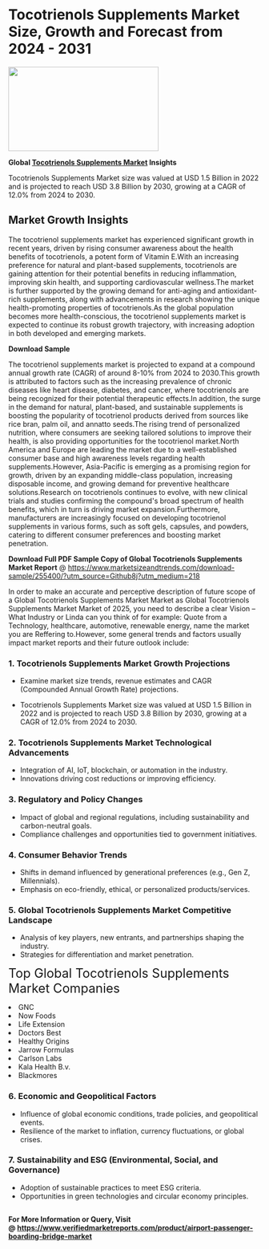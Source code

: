 <H1>Tocotrienols Supplements Market Size, Growth and Forecast from 2024 - 2031</H1><img class="aligncenter size-medium wp-image-584254" src="https://thirdeyenews.in/wp-content/uploads/2024/09/Global-Market-Research-300x168.jpeg" alt="" width="300" height="168" /><p><strong>Global&nbsp;<a href="https://www.marketsizeandtrends.com/download-sample/255400/?utm_source=Github8j?utm_medium=218">Tocotrienols Supplements Market</a> Insights</strong></p><p>Tocotrienols Supplements Market size was valued at USD 1.5 Billion in 2022 and is projected to reach USD 3.8 Billion by 2030, growing at a CAGR of 12.0% from 2024 to 2030.</p><p><h2>Market Growth Insights</h2> <p>The tocotrienol supplements market has experienced significant growth in recent years, driven by rising consumer awareness about the health benefits of tocotrienols, a potent form of Vitamin E.With an increasing preference for natural and plant-based supplements, tocotrienols are gaining attention for their potential benefits in reducing inflammation, improving skin health, and supporting cardiovascular wellness.The market is further supported by the growing demand for anti-aging and antioxidant-rich supplements, along with advancements in research showing the unique health-promoting properties of tocotrienols.As the global population becomes more health-conscious, the tocotrienol supplements market is expected to continue its robust growth trajectory, with increasing adoption in both developed and emerging markets.</p> <p><strong>Download Sample</strong></p> <p>The tocotrienol supplements market is projected to expand at a compound annual growth rate (CAGR) of around 8-10% from 2024 to 2030.This growth is attributed to factors such as the increasing prevalence of chronic diseases like heart disease, diabetes, and cancer, where tocotrienols are being recognized for their potential therapeutic effects.In addition, the surge in the demand for natural, plant-based, and sustainable supplements is boosting the popularity of tocotrienol products derived from sources like rice bran, palm oil, and annatto seeds.The rising trend of personalized nutrition, where consumers are seeking tailored solutions to improve their health, is also providing opportunities for the tocotrienol market.North America and Europe are leading the market due to a well-established consumer base and high awareness levels regarding health supplements.However, Asia-Pacific is emerging as a promising region for growth, driven by an expanding middle-class population, increasing disposable income, and growing demand for preventive healthcare solutions.Research on tocotrienols continues to evolve, with new clinical trials and studies confirming the compound's broad spectrum of health benefits, which in turn is driving market expansion.Furthermore, manufacturers are increasingly focused on developing tocotrienol supplements in various forms, such as soft gels, capsules, and powders, catering to different consumer preferences and boosting market penetration.<p><span class=""><strong>Download Full PDF Sample Copy of Global Tocotrienols Supplements Market Report</strong> @ <a href="https://www.marketsizeandtrends.com/download-sample/255400/?utm_source=Github8j?utm_medium=218" target="_blank">https://www.marketsizeandtrends.com/download-sample/255400/?utm_source=Github8j?utm_medium=218</a></span></p><p>In order to make an accurate and perceptive description of future scope of a Global&nbsp;Tocotrienols Supplements Market Market as Global&nbsp;Tocotrienols Supplements Market Market of 2025, you need to describe a clear Vision &ndash; What Industry or Linda can you think of for example: Quote from a Technology, healthcare, automotive, renewable energy, name the market you are Reffering to.However, some general trends and factors usually impact market reports and their future outlook include:</p><h3>1.&nbsp;<strong>Tocotrienols Supplements Market Growth Projections</strong></h3><ul><li>Examine market size trends, revenue estimates and CAGR (Compounded Annual Growth Rate) projections.</li><li><p>Tocotrienols Supplements Market size was valued at USD 1.5 Billion in 2022 and is projected to reach USD 3.8 Billion by 2030, growing at a CAGR of 12.0% from 2024 to 2030.</p></li></ul><h3>2.&nbsp;<strong>Tocotrienols Supplements Market Technological Advancements</strong></h3><ul><li>Integration of AI, IoT, blockchain, or automation in the industry.</li><li>Innovations driving cost reductions or improving efficiency.</li></ul><h3>3.&nbsp;<strong>Regulatory and Policy Changes</strong></h3><ul><li>Impact of global and regional regulations, including sustainability and carbon-neutral goals.</li><li>Compliance challenges and opportunities tied to government initiatives.</li></ul><h3>4.&nbsp;<strong>Consumer Behavior Trends</strong></h3><ul><li>Shifts in demand influenced by generational preferences (e.g., Gen Z, Millennials).</li><li>Emphasis on eco-friendly, ethical, or personalized products/services.</li></ul><h3>5.&nbsp;<strong>Global Tocotrienols Supplements Market Competitive Landscape</strong></h3><ul><li>Analysis of key players, new entrants, and partnerships shaping the industry.</li><li>Strategies for differentiation and market penetration.</li></ul><p data-pm-slice="1 1 []"><span style="color: inherit; font-family: inherit; font-size: 25px;">Top Global Tocotrienols Supplements Market Companies</span></p><div class="" data-test-id=""><p><li>GNC</li><li> Now Foods</li><li> Life Extension</li><li> Doctors Best</li><li> Healthy Origins</li><li> Jarrow Formulas</li><li> Carlson Labs</li><li> Kala Health B.v.</li><li> Blackmores</li></p></div><h3>6.&nbsp;<strong>Economic and Geopolitical Factors</strong></h3><ul><li>Influence of global economic conditions, trade policies, and geopolitical events.</li><li>Resilience of the market to inflation, currency fluctuations, or global crises.</li></ul><h3>7.&nbsp;<strong>Sustainability and ESG (Environmental, Social, and Governance)</strong></h3><ul><li>Adoption of sustainable practices to meet ESG criteria.</li><li>Opportunities in green technologies and circular economy principles.</li></ul><h2><strong style="font-size: 14px;">For More Information or Query, Visit @&nbsp;</strong><a style="background-color: #ffffff; font-size: 14px;" href="https://www.marketsizeandtrends.com/report/tocotrienols-supplements-market/" target="_blank">https://www.verifiedmarketreports.com/product/airport-passenger-boarding-bridge-market</a></h2>